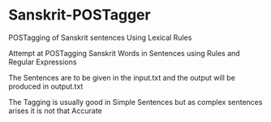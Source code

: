# Sanskrit-POSTagger
POSTagging of Sanskrit sentences Using Lexical Rules

Attempt at POSTagging Sanskrit Words in Sentences using Rules and Regular Expressions

The Sentences are to be given in the input.txt and the output will be produced in output.txt

The Tagging is usually good in Simple Sentences but as complex sentences arises it is not that Accurate
